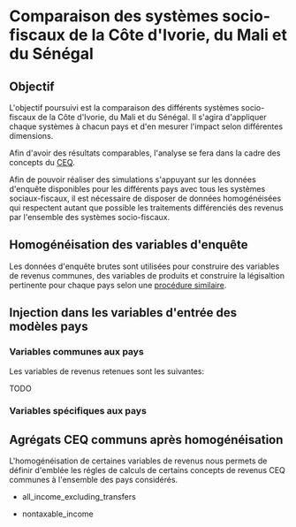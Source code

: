 # Comparaison des systèmes socio-fiscaux de la Côte d'Ivorie, du Mali et du Sénégal

## Objectif

L'objectif poursuivi est la comparaison des différents systèmes socio-fiscaux de la Côte d'Ivorie, du Mali et du Sénégal. Il s'agira d'appliquer chaque systèmes à chacun pays et d'en mesurer l'impact selon différentes dimensions.

Afin d'avoir des résultats comparables, l'analyse se fera dans la cadre des concepts du [CEQ](../ceq.md).

Afin de pouvoir réaliser des simulations s'appuyant sur les données d'enquête disponibles pour les différents pays avec tous les systèmes sociaux-fiscaux, il est nécessaire de disposer de données homogénéisées qui respectent autant que possible les traitements différenciés des revenus par l'ensemble des systèmes socio-fiscaux.

## Homogénéisation des variables d'enquête

Les données d'enquête brutes sont utilisées pour construire des variables de revenus communes, des variables de produits et construire la légisaltion pertinente pour chaque pays selon une [procédure similaire](./description_donnees_input.md).


## Injection dans les variables d'entrée des modèles pays

### Variables communes aux pays

Les variables de revenus retenues sont les suivantes:

TODO

### Variables spécifiques aux pays


## Agrégats CEQ communs après homogénéisation

L'homogénéisation de certaines variables de revenus nous permets de définir d'emblée les régles de calculs de certains concepts de revenus CEQ communes à l'ensemble des pays considérés.

- all_income_excluding_transfers

- nontaxable_income
